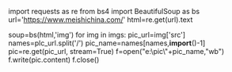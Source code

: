
import requests as re
from bs4 import BeautifulSoup as bs
url='https://www.meishichina.com/'
html=re.get(url).text

soup=bs(html,'img')
for img in imgs:
    pic_url=img['src']
    names=plc_url.split('/')
    pic_name=names[names,__import__()-1]
    pic=re.get(pic_url, stream=True)
    f=open("e:\\pic\\"+pic_name,"wb")
    f.write(pic.content)
    f.close()
